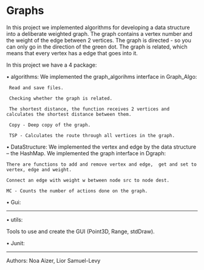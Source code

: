 # Graphs

In this project we implemented algorithms for developing a data structure into a deliberate weighted graph.
The graph contains a vertex number and the weight of the edge between 2 vertices.
The graph is directed - so you can only go in the direction of the green dot.
The graph is related, which means that every vertex has a edge that goes into it.

In this project we have a  4 package:

• algorithms:
      We implemented the graph_algorihms interface in Graph_Algo:
     
     Read and save files.
     
     Checking whether the graph is related.
     
     The shortest distance, the function receives 2 vertices and calculates the shortest distance between them.
     
     Copy - Deep copy of the graph.
     
     TSP - Calculates the route through all vertices in the graph.
      
 • DataStructure:
    We implemented the vertex and edge by the data structure – the HashMap.
    We implemented the graph interface in Dgraph:
    
    There are functions to add and remove vertex and edge,  get and set to vertex, edge and weight.
    
    Connect an edge with weight w between node src to node dest.
    
    MC - Counts the number of actions done on the graph.
      
 • Gui:
 ******
 • utils:
 
 Tools to use and create the GUI (Point3D, Range, stdDraw).
 
 • Junit: 
 *******






Authors: Noa Aizer, Lior Samuel-Levy
